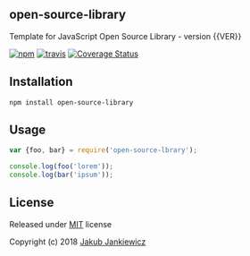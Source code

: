 ## open-source-library
Template for JavaScript Open Source Library - version {{VER}}

[![npm](https://img.shields.io/badge/npm-{{VER}}-blue.svg)](https://www.npmjs.com/package/open-source-library)
[![travis](https://travis-ci.org/jcubic/open-source-library.svg?branch={{BRANCH}})](https://travis-ci.org/jcubic/open-source-library)
[![Coverage Status](https://coveralls.io/repos/github/jcubic/lips/badge.svg?branch={{BRANCH}})](https://coveralls.io/github/jcubic/open-source-library?branch={{BRANCH}})

## Installation

```
npm install open-source-library
```

## Usage

```javascript
var {foo, bar} = require('open-source-lbrary');

console.log(foo('lorem'));
console.log(bar('ipsum'));
```

## License

Released under [MIT](http://opensource.org/licenses/MIT) license

Copyright (c) 2018 [Jakub Jankiewicz](http://jcubic.pl/jakub-jankiewicz)

